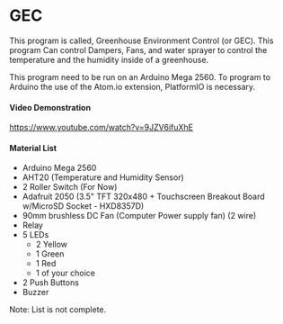 # GEC

This program is called, Greenhouse Environment Control (or GEC).  This program Can control Dampers, Fans, and water sprayer to control the temperature and the humidity inside of a greenhouse. 

This program need to be run on an Arduino Mega 2560. To program to Arduino the use of the Atom.io extension, PlatformIO is necessary.

#### Video Demonstration

https://www.youtube.com/watch?v=9JZV6ifuXhE



#### Material List

- Arduino Mega 2560
- AHT20 (Temperature and Humidity Sensor)
- 2 Roller Switch (For Now)
- Adafruit  2050 (3.5" TFT 320x480 + Touchscreen Breakout Board w/MicroSD Socket - HXD8357D)
- 90mm brushless DC Fan (Computer Power supply fan) (2 wire)
- Relay
- 5 LEDs 
  - 2 Yellow
  - 1 Green
  - 1 Red
  - 1 of your choice
- 2 Push Buttons
- Buzzer

Note: List is not complete.